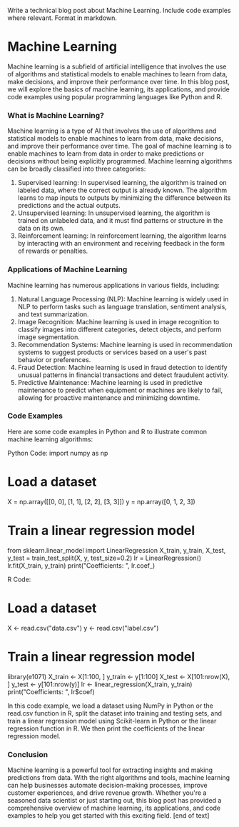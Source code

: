  Write a technical blog post about Machine Learning. Include code examples where relevant. Format in markdown.
# Machine Learning

Machine learning is a subfield of artificial intelligence that involves the use of algorithms and statistical models to enable machines to learn from data, make decisions, and improve their performance over time. In this blog post, we will explore the basics of machine learning, its applications, and provide code examples using popular programming languages like Python and R.
### What is Machine Learning?

Machine learning is a type of AI that involves the use of algorithms and statistical models to enable machines to learn from data, make decisions, and improve their performance over time. The goal of machine learning is to enable machines to learn from data in order to make predictions or decisions without being explicitly programmed.
Machine learning algorithms can be broadly classified into three categories:

1. Supervised learning: In supervised learning, the algorithm is trained on labeled data, where the correct output is already known. The algorithm learns to map inputs to outputs by minimizing the difference between its predictions and the actual outputs.
2. Unsupervised learning: In unsupervised learning, the algorithm is trained on unlabeled data, and it must find patterns or structure in the data on its own.
3. Reinforcement learning: In reinforcement learning, the algorithm learns by interacting with an environment and receiving feedback in the form of rewards or penalties.

### Applications of Machine Learning

Machine learning has numerous applications in various fields, including:

1. Natural Language Processing (NLP): Machine learning is widely used in NLP to perform tasks such as language translation, sentiment analysis, and text summarization.
2. Image Recognition: Machine learning is used in image recognition to classify images into different categories, detect objects, and perform image segmentation.
3. Recommendation Systems: Machine learning is used in recommendation systems to suggest products or services based on a user's past behavior or preferences.
4. Fraud Detection: Machine learning is used in fraud detection to identify unusual patterns in financial transactions and detect fraudulent activity.
5. Predictive Maintenance: Machine learning is used in predictive maintenance to predict when equipment or machines are likely to fail, allowing for proactive maintenance and minimizing downtime.

### Code Examples

Here are some code examples in Python and R to illustrate common machine learning algorithms:

Python Code:
import numpy as np
# Load a dataset
X = np.array([[0, 0], [1, 1], [2, 2], [3, 3]])
y = np.array([0, 1, 2, 3])
# Train a linear regression model
from sklearn.linear_model import LinearRegression
X_train, y_train, X_test, y_test = train_test_split(X, y, test_size=0.2)
lr = LinearRegression()
lr.fit(X_train, y_train)
print("Coefficients: ", lr.coef_)

R Code:
# Load a dataset
X <- read.csv("data.csv")
y <- read.csv("label.csv")
# Train a linear regression model
library(e1071)
X_train <- X[1:100, ]
y_train <- y[1:100]
X_test <- X[101:nrow(X), ]
y_test <- y[101:nrow(y)]
lr <- linear_regression(X_train, y_train)
print("Coefficients: ", lr$coef)

In this code example, we load a dataset using NumPy in Python or the read.csv function in R, split the dataset into training and testing sets, and train a linear regression model using Scikit-learn in Python or the linear regression function in R. We then print the coefficients of the linear regression model.

### Conclusion

Machine learning is a powerful tool for extracting insights and making predictions from data. With the right algorithms and tools, machine learning can help businesses automate decision-making processes, improve customer experiences, and drive revenue growth. Whether you're a seasoned data scientist or just starting out, this blog post has provided a comprehensive overview of machine learning, its applications, and code examples to help you get started with this exciting field. [end of text]


